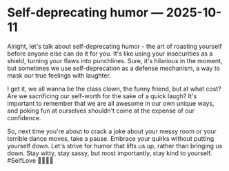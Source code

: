 # Self-deprecating humor — 2025-10-11

Alright, let's talk about self-deprecating humor - the art of roasting yourself before anyone else can do it for you. It's like using your insecurities as a shield, turning your flaws into punchlines. Sure, it's hilarious in the moment, but sometimes we use self-deprecation as a defense mechanism, a way to mask our true feelings with laughter.

I get it, we all wanna be the class clown, the funny friend, but at what cost? Are we sacrificing our self-worth for the sake of a quick laugh? It's important to remember that we are all awesome in our own unique ways, and poking fun at ourselves shouldn't come at the expense of our confidence.

So, next time you're about to crack a joke about your messy room or your terrible dance moves, take a pause. Embrace your quirks without putting yourself down. Let's strive for humor that lifts us up, rather than bringing us down. Stay witty, stay sassy, but most importantly, stay kind to yourself. #SelfLove 💁🏻‍♀️✨
